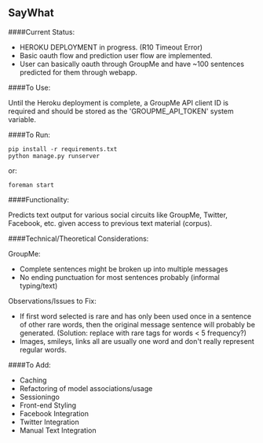 SayWhat
------

####Current Status:

- HEROKU DEPLOYMENT in progress. (R10 Timeout Error)
- Basic oauth flow and prediction user flow are implemented.
- User can basically oauth through GroupMe and have ~100 sentences predicted for them through webapp.

####To Use:

Until the Heroku deployment is complete, a GroupMe API client ID is required and should be stored as the 'GROUPME_API_TOKEN' system variable.

####To Run:

    pip install -r requirements.txt
    python manage.py runserver

or:

    foreman start

####Functionality:

Predicts text output for various social circuits like GroupMe, Twitter, Facebook, etc. given access to previous text material (corpus).

####Technical/Theoretical Considerations:

GroupMe:
- Complete sentences might be broken up into multiple messages
- No ending punctuation for most sentences probably (informal typing/text)

Observations/Issues to Fix:
- If first word selected is rare and has only been used once in a sentence of other rare words, then the original message sentence will probably be generated. (Solution: replace with rare tags for words < 5 frequency?) 
- Images, smileys, links all are usually one word and don't really represent regular words.

####To Add:
- Caching
- Refactoring of model associations/usage
- Sessioningo
- Front-end Styling
- Facebook Integration
- Twitter Integration
- Manual Text Integration
